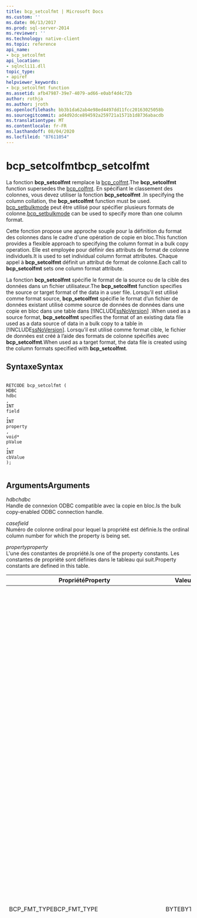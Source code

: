 ```yaml
---
title: bcp_setcolfmt | Microsoft Docs
ms.custom: ''
ms.date: 06/13/2017
ms.prod: sql-server-2014
ms.reviewer: ''
ms.technology: native-client
ms.topic: reference
api_name:
- bcp_setcolfmt
api_location:
- sqlncli11.dll
topic_type:
- apiref
helpviewer_keywords:
- bcp_setcolfmt function
ms.assetid: afb47987-39e7-4079-ad66-e0abf4d4c72b
author: rothja
ms.author: jroth
ms.openlocfilehash: bb3b1da62ab4e98ed4497dd11fcc20163025058b
ms.sourcegitcommit: ad4d92dce894592a259721a1571b1d8736abacdb
ms.translationtype: MT
ms.contentlocale: fr-FR
ms.lasthandoff: 08/04/2020
ms.locfileid: "87611054"
---
```

# <a name="bcp_setcolfmt"></a><span data-ttu-id="f6762-102">bcp_setcolfmt</span><span class="sxs-lookup"><span data-stu-id="f6762-102">bcp_setcolfmt</span></span>
  <span data-ttu-id="f6762-103">La fonction **bcp_setcolfmt** remplace la [bcp_colfmt](bcp-colfmt.md).</span><span class="sxs-lookup"><span data-stu-id="f6762-103">The **bcp_setcolfmt** function supersedes the [bcp_colfmt](bcp-colfmt.md).</span></span> <span data-ttu-id="f6762-104">En spécifiant le classement des colonnes, vous devez utiliser la fonction **bcp_setcolfmt** .</span><span class="sxs-lookup"><span data-stu-id="f6762-104">In specifying the column collation, the **bcp_setcolfmt** function must be used.</span></span> <span data-ttu-id="f6762-105">[bcp_setbulkmode](bcp-setbulkmode.md) peut être utilisé pour spécifier plusieurs formats de colonne.</span><span class="sxs-lookup"><span data-stu-id="f6762-105">[bcp_setbulkmode](bcp-setbulkmode.md) can be used to specify more than one column format.</span></span>  
  
 <span data-ttu-id="f6762-106">Cette fonction propose une approche souple pour la définition du format des colonnes dans le cadre d'une opération de copie en bloc.</span><span class="sxs-lookup"><span data-stu-id="f6762-106">This function provides a flexible approach to specifying the column format in a bulk copy operation.</span></span> <span data-ttu-id="f6762-107">Elle est employée pour définir des attributs de format de colonne individuels.</span><span class="sxs-lookup"><span data-stu-id="f6762-107">It is used to set individual column format attributes.</span></span> <span data-ttu-id="f6762-108">Chaque appel à **bcp_setcolfmt** définit un attribut de format de colonne.</span><span class="sxs-lookup"><span data-stu-id="f6762-108">Each call to **bcp_setcolfmt** sets one column format attribute.</span></span>  
  
 <span data-ttu-id="f6762-109">La fonction **bcp_setcolfmt** spécifie le format de la source ou de la cible des données dans un fichier utilisateur.</span><span class="sxs-lookup"><span data-stu-id="f6762-109">The **bcp_setcolfmt** function specifies the source or target format of the data in a user file.</span></span> <span data-ttu-id="f6762-110">Lorsqu’il est utilisé comme format source, **bcp_setcolfmt** spécifie le format d’un fichier de données existant utilisé comme source de données de données dans une copie en bloc dans une table dans [!INCLUDE[ssNoVersion](../../includes/ssnoversion-md.md)] .</span><span class="sxs-lookup"><span data-stu-id="f6762-110">When used as a source format, **bcp_setcolfmt** specifies the format of an existing data file used as a data source of data in a bulk copy to a table in [!INCLUDE[ssNoVersion](../../includes/ssnoversion-md.md)].</span></span> <span data-ttu-id="f6762-111">Lorsqu’il est utilisé comme format cible, le fichier de données est créé à l’aide des formats de colonne spécifiés avec **bcp_setcolfmt**.</span><span class="sxs-lookup"><span data-stu-id="f6762-111">When used as a target format, the data file is created using the column formats specified with **bcp_setcolfmt**.</span></span>  
  
## <a name="syntax"></a><span data-ttu-id="f6762-112">Syntaxe</span><span class="sxs-lookup"><span data-stu-id="f6762-112">Syntax</span></span>  
  
```  
  
RETCODE bcp_setcolfmt (  
HDBC   
hdbc  
,  
INT   
field  
,  
INT   
property  
,  
void*   
pValue  
,  
INT   
cbValue  
);  
  
```  
  
## <a name="arguments"></a><span data-ttu-id="f6762-113">Arguments</span><span class="sxs-lookup"><span data-stu-id="f6762-113">Arguments</span></span>  
 <span data-ttu-id="f6762-114">*hdbc*</span><span class="sxs-lookup"><span data-stu-id="f6762-114">*hdbc*</span></span>  
 <span data-ttu-id="f6762-115">Handle de connexion ODBC compatible avec la copie en bloc.</span><span class="sxs-lookup"><span data-stu-id="f6762-115">Is the bulk copy-enabled ODBC connection handle.</span></span>  
  
 <span data-ttu-id="f6762-116">*case*</span><span class="sxs-lookup"><span data-stu-id="f6762-116">*field*</span></span>  
 <span data-ttu-id="f6762-117">Numéro de colonne ordinal pour lequel la propriété est définie.</span><span class="sxs-lookup"><span data-stu-id="f6762-117">Is the ordinal column number for which the property is being set.</span></span>  
  
 <span data-ttu-id="f6762-118">*property*</span><span class="sxs-lookup"><span data-stu-id="f6762-118">*property*</span></span>  
 <span data-ttu-id="f6762-119">L'une des constantes de propriété.</span><span class="sxs-lookup"><span data-stu-id="f6762-119">Is one of the property constants.</span></span> <span data-ttu-id="f6762-120">Les constantes de propriété sont définies dans le tableau qui suit.</span><span class="sxs-lookup"><span data-stu-id="f6762-120">Property constants are defined in this table.</span></span>  
  
|<span data-ttu-id="f6762-121">Propriété</span><span class="sxs-lookup"><span data-stu-id="f6762-121">Property</span></span>|<span data-ttu-id="f6762-122">Valeur</span><span class="sxs-lookup"><span data-stu-id="f6762-122">Value</span></span>|<span data-ttu-id="f6762-123">Description</span><span class="sxs-lookup"><span data-stu-id="f6762-123">Description</span></span>|  
|--------------|-----------|-----------------|  
|<span data-ttu-id="f6762-124">BCP_FMT_TYPE</span><span class="sxs-lookup"><span data-stu-id="f6762-124">BCP_FMT_TYPE</span></span>|<span data-ttu-id="f6762-125">BYTE</span><span class="sxs-lookup"><span data-stu-id="f6762-125">BYTE</span></span>|<span data-ttu-id="f6762-126">Type de données de la colonne dans le fichier utilisateur.</span><span class="sxs-lookup"><span data-stu-id="f6762-126">Is the data type of this column in the user file.</span></span> <span data-ttu-id="f6762-127">Si le type de données est différent de celui de la colonne correspondante dans la table de base de données, la copie en bloc convertit, si possible, les données.</span><span class="sxs-lookup"><span data-stu-id="f6762-127">If different from the data type of the corresponding column in the database table, bulk copy converts the data if possible.</span></span><br /><br /> <span data-ttu-id="f6762-128">Le paramètre BCP_FMT_TYPE est énuméré par les jetons de type de données SQL Server dans sqlncli.h, et non par les énumérateurs de type de données C ODBC.</span><span class="sxs-lookup"><span data-stu-id="f6762-128">The BCP_FMT_TYPE parameter is enumerated by the SQL Server data type tokens in sqlncli.h, rather than the ODBC C data type enumerators.</span></span> <span data-ttu-id="f6762-129">Par exemple, vous pouvez spécifier une chaîne de caractères (type de données ODBC SQL_C_CHAR) à l'aide du type SQLCHARACTER propre à [!INCLUDE[ssNoVersion](../../includes/ssnoversion-md.md)].</span><span class="sxs-lookup"><span data-stu-id="f6762-129">For example, you can specify a character string, ODBC type SQL_C_CHAR, using the SQLCHARACTER type specific to [!INCLUDE[ssNoVersion](../../includes/ssnoversion-md.md)].</span></span><br /><br /> <span data-ttu-id="f6762-130">Pour spécifier la représentation des données par défaut pour le type de données [!INCLUDE[ssNoVersion](../../includes/ssnoversion-md.md)] , attribuez la valeur 0 à ce paramètre.</span><span class="sxs-lookup"><span data-stu-id="f6762-130">To specify the default data representation for the [!INCLUDE[ssNoVersion](../../includes/ssnoversion-md.md)] data type, set this parameter to 0.</span></span><br /><br /> <span data-ttu-id="f6762-131">Pour une copie en bloc dans un fichier hors SQL Server, lorsque BCP_FMT_TYPE est SQLDECIMAL ou SQLNUMERIC :</span><span class="sxs-lookup"><span data-stu-id="f6762-131">For a bulk copy out of SQL Server into a file, when BCP_FMT_TYPE is SQLDECIMAL or SQLNUMERIC:</span></span><br /><br /> <span data-ttu-id="f6762-132">-Si la colonne source n’est pas **décimale** ou **numérique**, la précision et l’échelle par défaut sont utilisées.</span><span class="sxs-lookup"><span data-stu-id="f6762-132">-   If the source column is not **decimal** or **numeric**, the default precision and scale are used.</span></span><br /><span data-ttu-id="f6762-133">-Si la colonne source est **décimale** ou **numérique**, la précision et l’échelle de la colonne source sont utilisées.</span><span class="sxs-lookup"><span data-stu-id="f6762-133">-   If the source column is **decimal** or **numeric**, the precision and scale of the source column are used.</span></span>|  
|<span data-ttu-id="f6762-134">BCP_FMT_INDICATOR_LEN</span><span class="sxs-lookup"><span data-stu-id="f6762-134">BCP_FMT_INDICATOR_LEN</span></span>|<span data-ttu-id="f6762-135">INT</span><span class="sxs-lookup"><span data-stu-id="f6762-135">INT</span></span>|<span data-ttu-id="f6762-136">Longueur, en octets, de l'indicateur (préfixe).</span><span class="sxs-lookup"><span data-stu-id="f6762-136">Is the length in bytes of the indicator (prefix).</span></span><br /><br /> <span data-ttu-id="f6762-137">Longueur, en octets, d'un indicateur de longueur/null au sein des données de la colonne.</span><span class="sxs-lookup"><span data-stu-id="f6762-137">It is the length, in bytes, of a length/null indicator within the column data.</span></span> <span data-ttu-id="f6762-138">Les valeurs de longueur d'indicateur valides sont 0 (quand aucun indicateur n'est utilisé), 1, 2, 4 ou 8.</span><span class="sxs-lookup"><span data-stu-id="f6762-138">Valid indicator length values are 0 (when using no indicator), 1, 2, or 4.</span></span><br /><br /> <span data-ttu-id="f6762-139">Pour spécifier l'utilisation d'un indicateur de copie en bloc par défaut, définissez ce paramètre sur SQL_VARLEN_DATA.</span><span class="sxs-lookup"><span data-stu-id="f6762-139">To specify default bulk copy indicator usage, set this parameter to SQL_VARLEN_DATA.</span></span><br /><br /> <span data-ttu-id="f6762-140">Les indicateurs apparaissent directement en mémoire avant les autres données et, dans le fichier de données, juste avant les données auxquelles ils s'appliquent.</span><span class="sxs-lookup"><span data-stu-id="f6762-140">Indicators appear in memory directly before any data, and in the data file directly before the data to which they apply.</span></span><br /><br /> <span data-ttu-id="f6762-141">Si plusieurs méthodes de spécification de la longueur de colonne d'un fichier de données sont utilisées (par exemple, un indicateur et une longueur de colonne maximale, ou un indicateur et une séquence de terminaison), la copie en bloc choisit celle qui implique la quantité de données à copier la moins élevée.</span><span class="sxs-lookup"><span data-stu-id="f6762-141">If more than one means of specifying a data file column length is used (such as an indicator and a maximum column length, or an indicator and a terminator sequence), bulk copy chooses the one that results in the least amount of data being copied.</span></span><br /><br /> <span data-ttu-id="f6762-142">Les fichiers de données générés par la copie en bloc lorsqu'aucune intervention de l'utilisateur n'ajuste le format des données contiennent des indicateurs si la longueur des données de la colonne est variable ou si la colonne peut accepter la valeur NULL.</span><span class="sxs-lookup"><span data-stu-id="f6762-142">Data files generated by bulk copy when no user intervention adjusts the format of the data contain indicators when the column data can vary in length or the column can accept NULL as a value.</span></span>|  
|<span data-ttu-id="f6762-143">BCP_FMT_DATA_LEN</span><span class="sxs-lookup"><span data-stu-id="f6762-143">BCP_FMT_DATA_LEN</span></span>|<span data-ttu-id="f6762-144">DBINT</span><span class="sxs-lookup"><span data-stu-id="f6762-144">DBINT</span></span>|<span data-ttu-id="f6762-145">Longueur, en octets, des données (longueur de colonne).</span><span class="sxs-lookup"><span data-stu-id="f6762-145">Is the length in bytes of the data (column length)</span></span><br /><br /> <span data-ttu-id="f6762-146">Longueur maximale, en octets, des données de cette colonne dans le fichier utilisateur, hormis la longueur d'un indicateur de longueur ou d'un terminateur.</span><span class="sxs-lookup"><span data-stu-id="f6762-146">It is the maximum length, in bytes, of this column's data in the user file, not including the length of any length indicator or terminator.</span></span><br /><br /> <span data-ttu-id="f6762-147">La définition de BCP_FMT_DATA_LEN sur SQL_NULL_DATA indique que toutes les valeurs de la colonne du fichier de données ont ou doivent avoir la valeur NULL.</span><span class="sxs-lookup"><span data-stu-id="f6762-147">Setting BCP_FMT_DATA_LEN to SQL_NULL_DATA indicates that all values in the data file column are, or should be set to, NULL.</span></span><br /><br /> <span data-ttu-id="f6762-148">La définition de BCP_FMT_DATA_LEN sur SQL_VARLEN_DATA indique que le système doit déterminer la longueur des données dans chaque colonne.</span><span class="sxs-lookup"><span data-stu-id="f6762-148">Setting BCP_FMT_DATA_LEN to SQL_VARLEN_DATA indicates that the system should determine the length of data in each column.</span></span> <span data-ttu-id="f6762-149">Pour certaines colonnes, cela peut signifier qu'un indicateur de longueur/null est généré pour précéder les données dans une copie à partir de [!INCLUDE[ssNoVersion](../../includes/ssnoversion-md.md)]ou que l'indicateur est attendu dans les données copiées vers [!INCLUDE[ssNoVersion](../../includes/ssnoversion-md.md)].</span><span class="sxs-lookup"><span data-stu-id="f6762-149">For some columns, this could mean that a length/null indicator is generated to precede data on a copy from [!INCLUDE[ssNoVersion](../../includes/ssnoversion-md.md)], or that the indicator is expected in data copied to [!INCLUDE[ssNoVersion](../../includes/ssnoversion-md.md)].</span></span><br /><br /> <span data-ttu-id="f6762-150">Pour les types de données [!INCLUDE[ssNoVersion](../../includes/ssnoversion-md.md)] character et binary, BCP_FMT_DATA_LEN peut avoir comme valeur SQL_VARLEN_DATA, SQL_NULL_DATA, 0 ou une valeur positive quelconque.</span><span class="sxs-lookup"><span data-stu-id="f6762-150">For [!INCLUDE[ssNoVersion](../../includes/ssnoversion-md.md)] character and binary data types, BCP_FMT_DATA_LEN can be SQL_VARLEN_DATA, SQL_NULL_DATA, 0, or some positive value.</span></span> <span data-ttu-id="f6762-151">Si BCP_FMT_DATA_LEN a la valeur SQL_VARLEN_DATA, le système utilise l'indicateur de longueur (si disponible) ou une séquence de terminaison afin de déterminer la longueur des données.</span><span class="sxs-lookup"><span data-stu-id="f6762-151">If BCP_FMT_DATA_LEN is SQL_VARLEN_DATA, the system uses either the length indicator, if present, or a terminator sequence to determine the length of the data.</span></span> <span data-ttu-id="f6762-152">Si un indicateur de longueur et une séquence de terminaison sont fournis, la copie en bloc utilise celui qui implique le volume de données à copier le plus faible.</span><span class="sxs-lookup"><span data-stu-id="f6762-152">If both a length indicator and a terminator sequence are supplied, bulk copy uses the one that results in the least amount of data being copied.</span></span> <span data-ttu-id="f6762-153">Si BCP_FMT_DATA_LEN a la valeur SQL_VARLEN_DATA, si le type de données est un type [!INCLUDE[ssNoVersion](../../includes/ssnoversion-md.md)] character ou binary et si aucun indicateur de longueur ou séquence de terminaison n'est spécifié, le système retourne un message d'erreur.</span><span class="sxs-lookup"><span data-stu-id="f6762-153">If BCP_FMT_DATA_LEN is SQL_VARLEN_DATA, the data type is an [!INCLUDE[ssNoVersion](../../includes/ssnoversion-md.md)] character or binary type, and neither a length indicator nor a terminator sequence is specified, the system returns an error message.</span></span><br /><br /> <span data-ttu-id="f6762-154">Si BCP_FMT_DATA_LEN affiche une valeur égale à 0 ou une valeur positive, le système utilise BCP_FMT_DATA_LEN comme longueur de données maximale.</span><span class="sxs-lookup"><span data-stu-id="f6762-154">If BCP_FMT_DATA_LEN is 0 or a positive value, the system uses BCP_FMT_DATA_LEN as the maximum data length.</span></span> <span data-ttu-id="f6762-155">Toutefois, si un indicateur de longueur ou une séquence de terminaison est fourni en plus d'une valeur BCP_FMT_DATA_LEN positive, le système détermine la longueur de données en utilisant la méthode qui implique le moins de données à copier.</span><span class="sxs-lookup"><span data-stu-id="f6762-155">However, if, in addition to a positive BCP_FMT_DATA_LEN, a length indicator or terminator sequence is provided, the system determines the data length by using the method that results in the least amount of data being copied.</span></span><br /><br /> <span data-ttu-id="f6762-156">La valeur BCP_FMT_DATA_LEN représente le nombre d'octets de données.</span><span class="sxs-lookup"><span data-stu-id="f6762-156">The BCP_FMT_DATA_LEN value represents the count of bytes of data.</span></span> <span data-ttu-id="f6762-157">Si des données de caractères sont représentées par des caractères Unicode larges, une valeur de paramètre BCP_FMT_DATA_LEN positive représente le nombre de caractères multiplié par la taille, en octets, de chacun des caractères.</span><span class="sxs-lookup"><span data-stu-id="f6762-157">If character data is represented by Unicode wide characters, then a positive BCP_FMT_DATA_LEN parameter value represents the number of characters multiplied by the size, in bytes, of each character.</span></span>|  
|<span data-ttu-id="f6762-158">BCP_FMT_TERMINATOR</span><span class="sxs-lookup"><span data-stu-id="f6762-158">BCP_FMT_TERMINATOR</span></span>|<span data-ttu-id="f6762-159">LPCBYTE</span><span class="sxs-lookup"><span data-stu-id="f6762-159">LPCBYTE</span></span>|<span data-ttu-id="f6762-160">Pointeur vers la séquence de terminaison (ANSI ou Unicode, selon les besoins) à utiliser pour cette colonne.</span><span class="sxs-lookup"><span data-stu-id="f6762-160">Pointer to the terminator sequence (either ANSI or Unicode as appropriate) to be used for this column.</span></span> <span data-ttu-id="f6762-161">Ce paramètre est utile surtout pour les types de données de caractères puisque tous les autres types sont de longueur fixe ou, dans le cas des données binaires, nécessitent un indicateur de longueur pour enregistrer avec précision le nombre d'octets présents.</span><span class="sxs-lookup"><span data-stu-id="f6762-161">This parameter is useful mainly for character data types because all other types are of fixed length or, in the case of binary data, require an indicator of length to accurately record the number of bytes present.</span></span><br /><br /> <span data-ttu-id="f6762-162">Pour éviter de terminer des données extraites ou pour indiquer que les données dans un fichier utilisateur ne sont pas terminées, attribuez la valeur NULL à ce paramètre.</span><span class="sxs-lookup"><span data-stu-id="f6762-162">To avoid terminating extracted data, or to indicate that data in a user file is not terminated, set this parameter to NULL.</span></span><br /><br /> <span data-ttu-id="f6762-163">Si plusieurs méthodes sont employées pour définir la longueur des colonnes du fichier utilisateur (par exemple, un terminateur et un indicateur de longueur, ou un terminateur et une longueur de colonne maximale), la copie en bloc choisit celle qui implique le volume de données à copier le moins élevé.</span><span class="sxs-lookup"><span data-stu-id="f6762-163">If more than one means of specifying a user-file column length is used (such as a terminator and a length indicator, or a terminator and a maximum column length), bulk copy chooses the one that results in the least amount of data being copied.</span></span><br /><br /> <span data-ttu-id="f6762-164">L'interface de programmation d'applications (API) de la copie en bloc procède à la conversion des caractères Unicode vers MBCS en fonction des besoins.</span><span class="sxs-lookup"><span data-stu-id="f6762-164">The bulk copy API performs Unicode-to-MBCS character conversion as required.</span></span> <span data-ttu-id="f6762-165">Prenez soin de définir comme il se doit la chaîne d'octets de terminaison et la longueur de cette même chaîne.</span><span class="sxs-lookup"><span data-stu-id="f6762-165">Care must be taken to ensure that both the terminator byte string and the length of the byte string are set correctly.</span></span>|  
|<span data-ttu-id="f6762-166">BCP_FMT_SERVER_COL</span><span class="sxs-lookup"><span data-stu-id="f6762-166">BCP_FMT_SERVER_COL</span></span>|<span data-ttu-id="f6762-167">INT</span><span class="sxs-lookup"><span data-stu-id="f6762-167">INT</span></span>|<span data-ttu-id="f6762-168">Position ordinale de la colonne dans la base de données.</span><span class="sxs-lookup"><span data-stu-id="f6762-168">Ordinal position of the column in the database</span></span>|  
|<span data-ttu-id="f6762-169">BCP_FMT_COLLATION</span><span class="sxs-lookup"><span data-stu-id="f6762-169">BCP_FMT_COLLATION</span></span>|<span data-ttu-id="f6762-170">LPCSTR</span><span class="sxs-lookup"><span data-stu-id="f6762-170">LPCSTR</span></span>|<span data-ttu-id="f6762-171">Nom du classement.</span><span class="sxs-lookup"><span data-stu-id="f6762-171">Collation name.</span></span>|  
  
 <span data-ttu-id="f6762-172">*pValue*</span><span class="sxs-lookup"><span data-stu-id="f6762-172">*pValue*</span></span>  
 <span data-ttu-id="f6762-173">Pointeur vers la valeur à associer à la *propriété*.</span><span class="sxs-lookup"><span data-stu-id="f6762-173">Is the pointer to the value to associate to the *property*.</span></span> <span data-ttu-id="f6762-174">Il permet de définir individuellement chaque propriété de format de colonne.</span><span class="sxs-lookup"><span data-stu-id="f6762-174">It allows each column format property to be set individually.</span></span>  
  
 <span data-ttu-id="f6762-175">*cbvalue*</span><span class="sxs-lookup"><span data-stu-id="f6762-175">*cbvalue*</span></span>  
 <span data-ttu-id="f6762-176">Taille de la mémoire tampon de propriété, en octets.</span><span class="sxs-lookup"><span data-stu-id="f6762-176">Is the length of the property buffer in bytes.</span></span>  
  
## <a name="returns"></a><span data-ttu-id="f6762-177">Retours</span><span class="sxs-lookup"><span data-stu-id="f6762-177">Returns</span></span>  
 <span data-ttu-id="f6762-178">SUCCEED ou FAIL.</span><span class="sxs-lookup"><span data-stu-id="f6762-178">SUCCEED or FAIL.</span></span>  
  
## <a name="remarks"></a><span data-ttu-id="f6762-179">Notes</span><span class="sxs-lookup"><span data-stu-id="f6762-179">Remarks</span></span>  
 <span data-ttu-id="f6762-180">Cette fonction remplace la fonction **bcp_colfmt** .</span><span class="sxs-lookup"><span data-stu-id="f6762-180">This function supersedes the **bcp_colfmt** function.</span></span> <span data-ttu-id="f6762-181">Toutes les fonctionnalités de **bcp_colfmt** sont fournies dans **bcp_setcolfmt** fonction.</span><span class="sxs-lookup"><span data-stu-id="f6762-181">All the functionality of **bcp_colfmt** is provided in **bcp_setcolfmt** function.</span></span> <span data-ttu-id="f6762-182">Le classement des colonnes est également pris en charge.</span><span class="sxs-lookup"><span data-stu-id="f6762-182">In addition, support for column collation is also provided.</span></span> <span data-ttu-id="f6762-183">Il est préférable de définir les attributs de format de colonne suivants dans l'ordre précisé ci-dessous :</span><span class="sxs-lookup"><span data-stu-id="f6762-183">It is recommended that the following column format attributes be set in the order given below:</span></span>  
  
 <span data-ttu-id="f6762-184">BCP_FMT_SERVER_COL</span><span class="sxs-lookup"><span data-stu-id="f6762-184">BCP_FMT_SERVER_COL</span></span>  
  
 <span data-ttu-id="f6762-185">BCP_FMT_DATA_LEN</span><span class="sxs-lookup"><span data-stu-id="f6762-185">BCP_FMT_DATA_LEN</span></span>  
  
 <span data-ttu-id="f6762-186">BCP_FMT_TYPE</span><span class="sxs-lookup"><span data-stu-id="f6762-186">BCP_FMT_TYPE</span></span>  
  
 <span data-ttu-id="f6762-187">La fonction **bcp_setcolfmt** vous permet de spécifier le format de fichier utilisateur pour les copies en bloc.</span><span class="sxs-lookup"><span data-stu-id="f6762-187">The **bcp_setcolfmt** function allows you to specify the user-file format for bulk copies.</span></span> <span data-ttu-id="f6762-188">Pour la copie en bloc, un format se compose des éléments suivants :</span><span class="sxs-lookup"><span data-stu-id="f6762-188">For bulk copy, a format contains the following parts:</span></span>  
  
-   <span data-ttu-id="f6762-189">Mappage des colonnes du fichier utilisateur avec les colonnes de la base de données</span><span class="sxs-lookup"><span data-stu-id="f6762-189">A mapping from user-file columns to database columns.</span></span>  
  
-   <span data-ttu-id="f6762-190">Type de données de chaque colonne du fichier utilisateur</span><span class="sxs-lookup"><span data-stu-id="f6762-190">The data type of each user-file column.</span></span>  
  
-   <span data-ttu-id="f6762-191">Longueur de l'indicateur facultatif pour chaque colonne</span><span class="sxs-lookup"><span data-stu-id="f6762-191">The length of the optional indicator for each column.</span></span>  
  
-   <span data-ttu-id="f6762-192">Longueur maximale des données par colonne du fichier utilisateur</span><span class="sxs-lookup"><span data-stu-id="f6762-192">The maximum length of data per user-file column.</span></span>  
  
-   <span data-ttu-id="f6762-193">Séquence d'octets de fin facultative pour chaque colonne</span><span class="sxs-lookup"><span data-stu-id="f6762-193">The optional terminating byte sequence for each column.</span></span>  
  
-   <span data-ttu-id="f6762-194">Longueur de la séquence d'octets de fin facultative</span><span class="sxs-lookup"><span data-stu-id="f6762-194">The length of the optional terminating byte sequence.</span></span>  
  
 <span data-ttu-id="f6762-195">Chaque appel à **bcp_setcolfmt** spécifie le format pour une colonne de fichier utilisateur.</span><span class="sxs-lookup"><span data-stu-id="f6762-195">Each call to **bcp_setcolfmt** specifies the format for one user-file column.</span></span> <span data-ttu-id="f6762-196">Par exemple, pour modifier les paramètres par défaut de trois colonnes dans un fichier de données utilisateur de cinq colonnes, appelez d’abord [bcp_columns](bcp-columns.md)**(5)**, puis appelez **bcp_setcolfmt** cinq fois, avec trois de ces appels définissant votre format personnalisé.</span><span class="sxs-lookup"><span data-stu-id="f6762-196">For example, to change the default settings for three columns in a five-column user data file, first call [bcp_columns](bcp-columns.md)**(5)**, and then call **bcp_setcolfmt** five times, with three of those calls setting your custom format.</span></span> <span data-ttu-id="f6762-197">Pour les deux appels restants, affectez à BCP_FMT_TYPE la valeur 0 et à BCP_FMT_INDICATOR_LENGTH, BCP_FMT_DATA_LEN et *cbValue* respectivement la valeur 0, SQL_VARLEN_DATA et 0.</span><span class="sxs-lookup"><span data-stu-id="f6762-197">For the remaining two calls, set BCP_FMT_TYPE to 0, and set BCP_FMT_INDICATOR_LENGTH, BCP_FMT_DATA_LEN, and *cbValue* to 0, SQL_VARLEN_DATA, and 0 respectively.</span></span> <span data-ttu-id="f6762-198">Cette procédure copie les cinq colonnes, trois avec votre format personnalisé et deux avec le format par défaut.</span><span class="sxs-lookup"><span data-stu-id="f6762-198">This procedure copies all five columns, three with your customized format and two with the default format.</span></span>  
  
 <span data-ttu-id="f6762-199">La fonction **bcp_columns** doit être appelée avant d’appeler **bcp_setcolfmt**.</span><span class="sxs-lookup"><span data-stu-id="f6762-199">The **bcp_columns** function must be called before calling **bcp_setcolfmt**.</span></span>  
  
 <span data-ttu-id="f6762-200">Vous devez appeler **bcp_setcolfmt** une fois pour chaque propriété de chaque colonne dans le fichier utilisateur.</span><span class="sxs-lookup"><span data-stu-id="f6762-200">You must call **bcp_setcolfmt** once for each property of each column in the user file.</span></span>  
  
 <span data-ttu-id="f6762-201">Vous n'avez pas besoin de copier toutes les données d'un fichier utilisateur dans la table SQL Server.</span><span class="sxs-lookup"><span data-stu-id="f6762-201">You do not need to copy all data in a user file to the SQL Server table.</span></span> <span data-ttu-id="f6762-202">Pour ignorer une colonne, spécifiez le format des données de la colonne en attribuant la valeur 0 au paramètre BCP_FMT_SERVER_COL.</span><span class="sxs-lookup"><span data-stu-id="f6762-202">To skip a column, specify the format of the data for the column, setting the BCP_FMT_SERVER_COL parameter to 0.</span></span> <span data-ttu-id="f6762-203">Pour ignorer une colonne, vous devez spécifier son type.</span><span class="sxs-lookup"><span data-stu-id="f6762-203">If you want to skip a column, you must specify its type.</span></span>  
  
 <span data-ttu-id="f6762-204">La fonction [bcp_writefmt](bcp-writefmt.md) peut être utilisée pour garantir la persistance du format spécifié.</span><span class="sxs-lookup"><span data-stu-id="f6762-204">The [bcp_writefmt](bcp-writefmt.md) function can be used to persist the format specification.</span></span>  
  
## <a name="bcp_setcolfmt-support-for-enhanced-date-and-time-features"></a><span data-ttu-id="f6762-205">Prise en charge de la fonction bcp_setcolfmt pour les fonctionnalités de date et heure améliorées</span><span class="sxs-lookup"><span data-stu-id="f6762-205">bcp_setcolfmt Support for Enhanced Date and Time Features</span></span>  
 <span data-ttu-id="f6762-206">Les types utilisés avec la propriété BCP_FMT_TYPE pour les types date/heure sont les mêmes que ceux spécifiés dans les [modifications de copie en bloc pour les types de date et d’heure améliorés &#40;OLE DB et ODBC&#41;](../native-client-odbc-date-time/bulk-copy-changes-for-enhanced-date-and-time-types-ole-db-and-odbc.md).</span><span class="sxs-lookup"><span data-stu-id="f6762-206">The types used with the BCP_FMT_TYPE property for date/time types are as specified in [Bulk Copy Changes for Enhanced Date and Time Types &#40;OLE DB and ODBC&#41;](../native-client-odbc-date-time/bulk-copy-changes-for-enhanced-date-and-time-types-ole-db-and-odbc.md).</span></span>  
  
 <span data-ttu-id="f6762-207">Pour plus d’informations, consultez améliorations de la [date et de l’heure &#40;ODBC&#41;](../native-client-odbc-date-time/date-and-time-improvements-odbc.md).</span><span class="sxs-lookup"><span data-stu-id="f6762-207">For more information, see [Date and Time Improvements &#40;ODBC&#41;](../native-client-odbc-date-time/date-and-time-improvements-odbc.md).</span></span>  
  
## <a name="see-also"></a><span data-ttu-id="f6762-208">Voir aussi</span><span class="sxs-lookup"><span data-stu-id="f6762-208">See Also</span></span>  
 [<span data-ttu-id="f6762-209">Bulk Copy Functions</span><span class="sxs-lookup"><span data-stu-id="f6762-209">Bulk Copy Functions</span></span>](sql-server-driver-extensions-bulk-copy-functions.md)  
  
  
